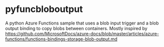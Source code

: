 # pyfuncbloboutput
A python Azure Functions sample that uses a blob input trigger and a blob output binding to copy blobs between containers. Mostly inspired by https://github.com/MicrosoftDocs/azure-docs/blob/master/articles/azure-functions/functions-bindings-storage-blob-output.md
